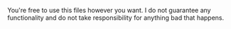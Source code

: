 You're free to use this files however you want. I do not guarantee any functionality and do not take responsibility for anything bad that happens.
